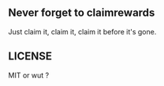Never forget to claimrewards
----------------------------

Just claim it, claim it, claim it before it's gone.


LICENSE
-------

MIT or wut ?

